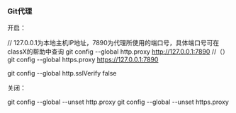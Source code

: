 ### Git代理

开启：

// 127.0.0.1为本地主机IP地址，7890为代理所使用的端口号，具体端口号可在classX的帮助中查询
git config --global http.proxy http://127.0.0.1:7890   //（）
git config --global https.proxy https://127.0.0.1:7890

git config --global http.sslVerify false



关闭：

git config --global --unset http.proxy
git config --global --unset https.proxy



